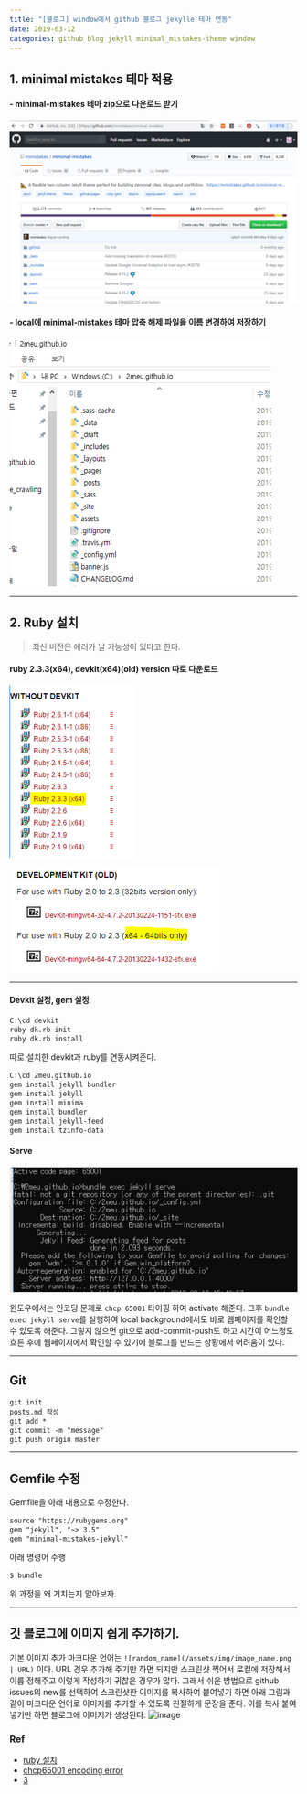 ```yaml
---
title: "[블로그] window에서 github 블로그 jekylle 테마 연동"
date: 2019-03-12
categories: github blog jekyll minimal_mistakes-theme window
---
```


## 1. minimal mistakes 테마 적용

#### - minimal-mistakes 테마 zip으로 다운로드 받기

![ruby](/assets/img/minimal-mistakes.PNG)

#### - local에 minimal-mistakes 테마 압축 해제 파일을 이름 변경하여 저장하기

![ruby](/assets/img/changename.PNG)

---

## 2. Ruby 설치
> 최신 버전은 에러가 날 가능성이 있다고 한다.

#### ruby 2.3.3(x64), devkit(x64)(old) version 따로 다운로드

![ruby](/assets/img/ruby2.3.3.PNG)

![ruby](/assets/img/ruby.PNG)

---

#### Devkit 설정, gem 설정
```
C:\cd devkit
ruby dk.rb init
ruby dk.rb install
```
따로 설치한 devkit과 ruby를 연동시켜준다.

```
C:\cd 2meu.github.io
gem install jekyll bundler
gem install jekyll
gem install minima
gem install bundler
gem install jekyll-feed
gem install tzinfo-data

```

#### Serve

![ruby](/assets/img/serve.PNG)

윈도우에서는 인코딩 문제로 `chcp 65001` 타이핑 하여
activate 해준다. 그후 `bundle exec jekyll serve`를 실행하여 local background에서도
바로 웹페이지를 확인할 수 있도록 해준다. 그렇지 않으면 git으로 add-commit-push도 하고
시간이 어느정도 흐른 후에 웹페이지에서 확인할 수 있기에 블로그를 만드는 상황에서 어려움이
있다.

---

## Git

```
git init
posts.md 작성
git add *
git commit -m "message"
git push origin master
```


---
## Gemfile 수정

Gemfile을 아래 내용으로 수정한다.
```
source "https://rubygems.org"
gem "jekyll", "~> 3.5"
gem "minimal-mistakes-jekyll"
```
아래 명령어 수행
```
$ bundle
```

위 과정을 왜 거치는지 알아보자.

---

## 깃 블로그에 이미지 쉽게 추가하기.
기본 이미지 추가 마크다운 언어는
`![random_name](/assets/img/image_name.png | URL)`
이다. URL 경우 추가해 주기만 하면 되지만 스크린샷 찍어서 로컬에 저장해서 이름 정해주고
이렇게 작성하기 귀찮은 경우가 많다. 그래서 쉬운 방법으로 github issues의 new를 선택하여
스크린샷한 이미지를 복사하여 붙여넣기 하면 아래 그림과 같이 마크다운 언어로 이미지를
추가할 수 있도록 친절하게 문장을 준다. 이를 복사 붙여넣기만 하면 블로그에 이미지가
생성된다.
![image](https://user-images.githubusercontent.com/48308562/54335854-982d5c80-466d-11e9-80b3-05fef6f4a4db.png)




### Ref
- [ruby 설치](http://error404.co.kr/dev/2018/04/14/jekyll-error/)
- [chcp65001 encoding error](http://error404.co.kr/dev/2018/04/14/jekyll-error/)
- [3](https://simhyejin.github.io/2016/06/30/Markdown-syntax/)
